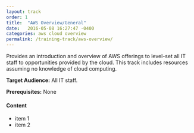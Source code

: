```yaml
---
layout: track
order: 1
title:  "AWS Overview/General"
date:   2016-05-08 16:27:47 -0400
categories: aws cloud overview
permalink: /training-track/aws-overview/
---
```


Provides an introduction and overview of AWS offerings to level-set all IT staff to opportunities provided by the cloud. This track includes resources assuming no knowledge of cloud computing.

**Target Audience:** All IT staff.

**Prerequisites:** None

#### Content

* item 1
* item 2
